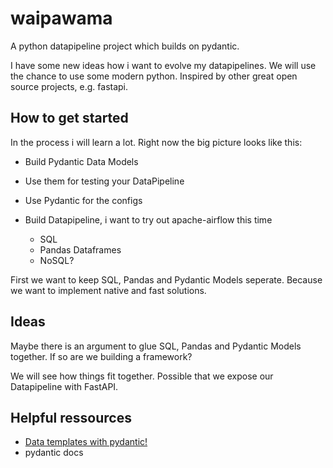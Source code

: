 # waipawama
A python datapipeline project which builds on pydantic.

I have some new ideas how i want to evolve my datapipelines.
We will use the chance to use some modern python. Inspired by other great open source projects, e.g. fastapi.

## How to get started
In the process i will learn a lot.
Right now the big picture looks like this:

- Build Pydantic Data Models
- Use them for testing your DataPipeline
- Use Pydantic for the configs

- Build Datapipeline, i want to try out apache-airflow this time
  - SQL
  - Pandas Dataframes
  - NoSQL?

First we want to keep SQL, Pandas and Pydantic Models seperate. Because we want to implement native and fast solutions.


## Ideas
Maybe there is an argument to glue SQL, Pandas and Pydantic Models together. If so are we building a framework?

We will see how things fit together. Possible that we expose our Datapipeline with FastAPI.

## Helpful ressources
- [Data templates with pydantic!](https://ianwhitestone.work/data-templates-with-pydantic/)
- pydantic docs